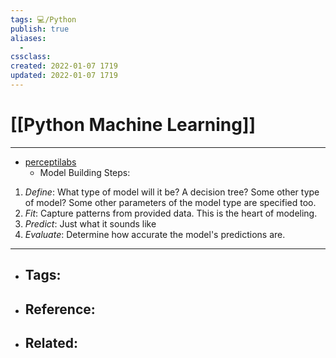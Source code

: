 ```yaml
---
tags: 💻️/Python 
publish: true
aliases:
  - 
cssclass: 
created: 2022-01-07 1719
updated: 2022-01-07 1719
---
```


# [[Python Machine Learning]]

---

- [perceptilabs](https://www.perceptilabs.com/papers)
	- Model Building Steps:

1. _Define_: What type of model will it be? A decision tree? Some other type of model? Some other parameters of the model type are specified too.
2. _Fit_: Capture patterns from provided data. This is the heart of modeling.
3. _Predict_: Just what it sounds like
4. _Evaluate_: Determine how accurate the model's predictions are.

---

- Tags: 
	- 
- Reference:
	- 
- Related:
	- 
